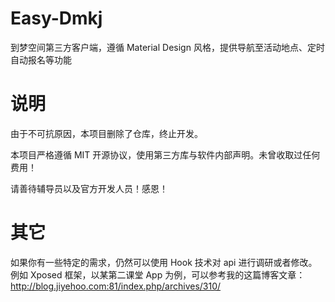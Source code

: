 # Easy-Dmkj
到梦空间第三方客户端，遵循 Material Design 风格，提供导航至活动地点、定时自动报名等功能

# 说明
由于不可抗原因，本项目删除了仓库，终止开发。

本项目严格遵循 MIT 开源协议，使用第三方库与软件内部声明。未曾收取过任何费用！

请善待辅导员以及官方开发人员！感恩！

# 其它
如果你有一些特定的需求，仍然可以使用 Hook 技术对 api 进行调研或者修改。
例如 Xposed 框架，以某第二课堂 App 为例，可以参考我的这篇博客文章：http://blog.jiyehoo.com:81/index.php/archives/310/
